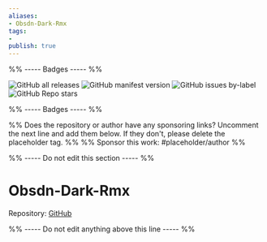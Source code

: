 ```yaml
---
aliases:
- Obsdn-Dark-Rmx
tags: 
- 
publish: true
---
```


%% ----- Badges ----- %%

![GitHub all releases](https://img.shields.io/github/downloads/cannibalox/Obsdn-dark-rmx/total?color=573E7A&logo=github&style=for-the-badge) 
![GitHub manifest version](https://img.shields.io/github/manifest-json/v/cannibalox/Obsdn-dark-rmx?color=573E7A&logo=github&style=for-the-badge) 
![GitHub issues by-label](https://img.shields.io/github/issues/cannibalox/Obsdn-dark-rmx/help%20wanted?color=573E7A&logo=github&style=for-the-badge) 
![GitHub Repo stars](https://img.shields.io/github/stars/cannibalox/Obsdn-dark-rmx?color=573E7A&logo=github&style=for-the-badge)

%% ----- Badges ----- %%

%% Does the repository or author have any sponsoring links? Uncomment the next line and add them below. If they don't, please delete the placeholder tag. %%
%% Sponsor this work: #placeholder/author %%

%% ----- Do not edit this section ----- %%

# Obsdn-Dark-Rmx

Repository: [GitHub](https://github.com/cannibalox/Obsdn-dark-rmx)



%% ----- Do not edit anything above this line ----- %% 
